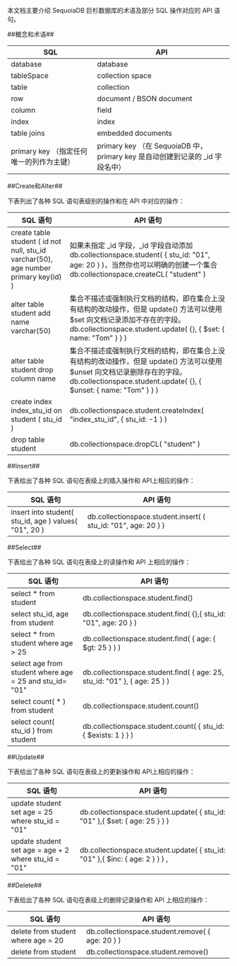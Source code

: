 本文档主要介绍 SequoiaDB 巨杉数据库的术语及部分 SQL 操作对应的 API 语句。

##概念和术语##

| SQL                                      | API                                                          |
| ---------------------------------------- | ------------------------------------------------------------ |
| database                                 | database                                                     |
| tableSpace                               | collection space                                             |
| table                                    | collection                                                   |
| row                                      | document / BSON document                                     |
| column                                   | field                                                        |
| index                                    | index                                                        |
| table joins                              | embedded documents                                           |
| primary key （指定任何唯一的列作为主键） | primary key （在 SequoiaDB 中，primary key 是自动创建到记录的 \_id 字段名中） |

##Create和Alter##

下表列出了各种 SQL 语句表级别的操作和在 API 中对应的操作：

| SQL 语句 | API 语句                                                     |
| -------- | -------------- |
| create table student ( id not null, stu_id varchar(50), age number primary key(id) ) | 如果未指定 \_id 字段，\_id 字段自动添加 db.collectionspace.student( { stu_id: "01", age: 20 } )，当然你也可以明确的创建一个集合 db.collectionspace.createCL( "student" ) |
| alter table student add name varchar(50) | 集合不描述或强制执行文档的结构，即在集合上没有结构的改动操作，但是 update() 方法可以使用 $set 向文档记录添加不存在的字段。db.collectionspace.student.update( {}, { $set: { name: "Tom" } } ) |
| alter table student drop column name |  集合不描述或强制执行文档的结构，即在集合上没有结构的改动操作，但是 update() 方法可以使用 $unset 向文档记录删除存在的字段。db.collectionspace.student.update( {}, { $unset: { name: "Tom" } } ) |
| create index index_stu_id on student ( stu_id )                     |  db.collectionspace.student.createIndex( "index_stu_id", { stu_id: -1 } )  |
| drop table student | db.collectionspace.dropCL( "student" )         |

##Insert##

下表给出了各种 SQL 语句在表级上的插入操作和 API上相应的操作：

| SQL 语句                                              | API 语句                                                     |
| ----------------------------------------------------- | ------------------------------------------------------------ |
| insert into student( stu_id, age ) values( "01", 20 ) | db.collectionspace.student.insert( { stu_id: "01", age: 20 } ) |

##Select##

下表给出了各种 SQL 语句在表级上的读操作和 API 上相应的操作：


| SQL 语句                        | API 语句                            |
|-------------------------------- |----------------------------------------------- |
| select * from student           | db.collectionspace.student.find()              |
| select stu_id, age from student | db.collectionspace.student.find( {},{ stu_id: "01", age: 20 } )                  |
| select * from student where age > 25 | db.collectionspace.student.find( { age: { $gt: 25 } } )            |
| select age from student where age = 25 and stu_id= "01" | db.collectionspace.student.find( { age: 25, stu_id: "01" }, { age: 25 } ) |
| select count( * ) from student                            | db.collectionspace.student.count()                             |
| select count( stu_id ) from student                       | db.collectionspace.student.count( { stu_id: { $exists: 1 } } )     |


##Update##

下表给出了各种 SQL 语句在表级上的更新操作和 API上相应的操作：

| SQL 语句                                             | API 语句                                                     |
| ---------------------------------------------------- | ------------------------------------------------------------ |
| update student set age = 25 where stu_id = "01"      | db.collectionspace.student.update( { stu_id: "01" },{ $set: { age: 25 } } ) |
| update student set age = age + 2 where stu_id = "01" | db.collectionspace.student.update( { stu_id: "01" },{ $inc: { age: 2 } } )     , |

##Delete##

下表给出了各种 SQL 语句在表级上的删除记录操作和 API 上相应的操作：

| SQL 语句 | API 语句                                         |
| ---------------------------------- | ------------------------------------------- |
| delete from student where age = 20 | db.collectionspace.student.remove( { age: 20 } ) |
| delete from student                | db.collectionspace.student.remove()         |
